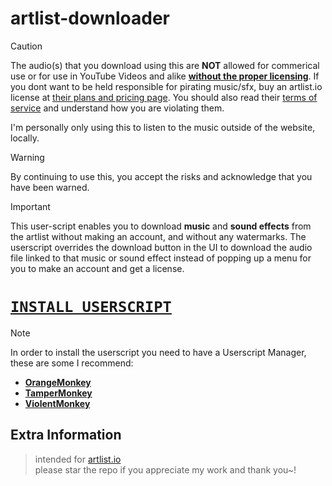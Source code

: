 # artlist-downloader

> [!CAUTION]
> The audio(s) that you download using this are **NOT** allowed for commerical use or for use in YouTube Videos and alike **[without the proper licensing](https://artlist.io/page/pricing/music-and-sfx)**.
> If you dont want to be held responsible for pirating music/sfx, buy an artlist.io license at [their plans and pricing page](https://artlist.io/page/pricing/max).
> You should also read their [terms of service](https://artlist.io/help-center/privacy-terms/terms-of-use/) and understand how you are violating them.
> 
> I'm personally only using this to listen to the music outside of the website, locally.

> [!WARNING]
> By continuing to use this, you accept the risks and acknowledge that you have been warned.

> [!IMPORTANT]
> This user-script enables you to download **music** and **sound effects** from the artlist without making an account, and without any watermarks. The userscript overrides the download button in the UI to download the audio file linked to that music or sound effect instead of popping up a menu for you to make an account and get a license.

# [`INSTALL USERSCRIPT`](https://github.com/xNasuni/artlist-downloader/raw/main/artlist-downloader.user.js)

> [!NOTE]
> In order to install the userscript you need to have a Userscript Manager, these are some I recommend:
> * **[OrangeMonkey](https://chromewebstore.google.com/detail/orangemonkey/ekmeppjgajofkpiofbebgcbohbmfldaf)**
> * **[TamperMonkey](https://chromewebstore.google.com/detail/tampermonkey/dhdgffkkebhmkfjojejmpbldmpobfkfo)**
> * **[ViolentMonkey](https://chromewebstore.google.com/detail/violentmonkey/jinjaccalgkegednnccohejagnlnfdag)**

## Extra Information

> intended for [artlist.io](https://artlist.io)<br>
> please star the repo if you appreciate my work and thank you~!
